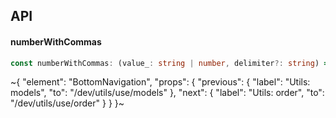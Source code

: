 

## API

#### numberWithCommas

```ts
const numberWithCommas: (value_: string | number, delimiter?: string) => any;
```


~{
  "element": "BottomNavigation",
  "props": {
    "previous": {
      "label": "Utils: models",
      "to": "/dev/utils/use/models"
    },
    "next": {
      "label": "Utils: order",
      "to": "/dev/utils/use/order"
    }
  }
}~
